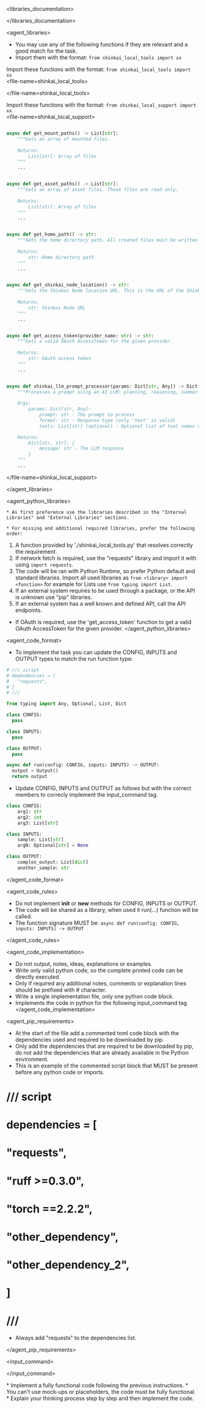 
<libraries_documentation>

</libraries_documentation>
        
<agent_libraries>
  * You may use any of the following functions if they are relevant and a good match for the task.
  * Import them with the format: `from shinkai_local_tools import xx`
  
  Import these functions with the format: `from shinkai_local_tools import xx`                  
  <file-name=shinkai_local_tools>

  </file-name=shinkai_local_tools>

Import these functions with the format: `from shinkai_local_support import xx`                  
  <file-name=shinkai_local_support>
```python

async def get_mount_paths() -> List[str]:
    """Gets an array of mounted files.
    
    Returns:
        List[str]: Array of files
    """
    ...


async def get_asset_paths() -> List[str]:
    """Gets an array of asset files. These files are read only.
    
    Returns:
        List[str]: Array of files
    """
    ...


async def get_home_path() -> str:
    """Gets the home directory path. All created files must be written to this directory.
    
    Returns:
        str: Home directory path
    """
    ...


async def get_shinkai_node_location() -> str:
    """Gets the Shinkai Node location URL. This is the URL of the Shinkai Node server.
    
    Returns:
        str: Shinkai Node URL
    """
    ...


async def get_access_token(provider_name: str) -> str:
    """Gets a valid OAuth AccessToken for the given provider.
    
    Returns:
        str: OAuth access token
    """
    ...


async def shinkai_llm_prompt_processor(params: Dict[str, Any]) -> Dict[str, str]:
    """Processes a prompt using an AI LLM: planning, reasoning, summarization, anything that an AI can do.
    
    Args:
        params: Dict[str, Any]:
            prompt: str - The prompt to process
            format: str - Response type (only 'text' is valid)
            tools: List[str] (optional) - Optional list of tool names or tool router keys to use with the prompt

    Returns:
        Dict[str, str]: {
            message: str - The LLM response
        }
    """
    ...


```
  </file-name=shinkai_local_support>

</agent_libraries>

<agent_python_libraries>

    * As first preference use the libraries described in the "Internal Libraries" and "External Libraries" sections.

    * For missing and additional required libraries, prefer the following order:
  1. A function provided by './shinkai_local_tools.py' that resolves correctly the requirement.
  2. If network fetch is required, use the "requests" library and import it with using `import requests`.
  3. The code will be ran with Python Runtime, so prefer Python default and standard libraries. Import all used libraries as `from <library> import <function>` for example for Lists use `from typing import List`.
  4. If an external system requires to be used through a package, or the API is unknown use "pip" libraries.
  5. If an external system has a well known and defined API, call the API endpoints.
* If OAuth is required, use the 'get_access_token' function to get a valid OAuth AccessToken for the given provider.
</agent_python_libraries>

<agent_code_format>
  * To implement the task you can update the CONFIG, INPUTS and OUTPUT types to match the run function type:
  ```python
# /// script
# dependencies = [
#   "requests",
# ]
# ///

from typing import Any, Optional, List, Dict

class CONFIG:
    pass

class INPUTS:
    pass

class OUTPUT:
    pass

async def run(config: CONFIG, inputs: INPUTS) -> OUTPUT:
    output = Output()
    return output
  ```
  * Update CONFIG, INPUTS and OUTPUT as follows but with the correct members to correcly implement the input_command tag.
```python
class CONFIG:
    arg1: str
    arg2: int
    arg3: List[str]

class INPUTS:
    sample: List[str]
    argN: Optional[str] = None

class OUTPUT:
    complex_output: List[dict]
    another_sample: str
```

</agent_code_format>

<agent_code_rules>
  * Do not implement __init__ or __new__ methods for CONFIG, INPUTS or OUTPUT.
  * The code will be shared as a library, when used it run(...) function will be called.
  * The function signature MUST be: `async def run(config: CONFIG, inputs: INPUTS) -> OUTPUT`
  
</agent_code_rules>

<agent_code_implementation>
  * Do not output, notes, ideas, explanations or examples.
  * Write only valid python code, so the complete printed code can be directly executed.
  * Only if required any additional notes, comments or explanation lines should be prefixed with # character.
  * Write a single implementation file, only one python code block.
  * Implements the code in python for the following input_command tag
</agent_code_implementation>

<agent_pip_requirements>
  * At the start of the file add a commented toml code block with the dependencies used and required to be downloaded by pip.
  * Only add the dependencies that are required to be downloaded by pip, do not add the dependencies that are already available in the Python environment.
  * This is an example of the commented script block that MUST be present before any python code or imports.

# /// script
# dependencies = [
#   "requests",
#   "ruff >=0.3.0",
#   "torch ==2.2.2",
#   "other_dependency",
#   "other_dependency_2",
# ]
# ///

  * Always add "requests" to the dependencies list.

</agent_pip_requirements>

<input_command>

</input_command>

<goal>
  * Implement a fully functional code following the previous instructions.
  * You can't use mock-ups or placeholders, the code must be fully functional.
  * Explain your thinking process step by step and then implement the code.
</goal>